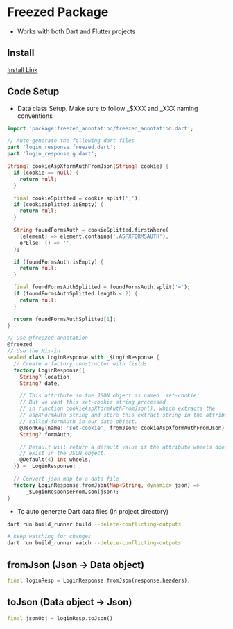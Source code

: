 # Freezed Package
- Works with both Dart and Flutter projects

## Install
[Install Link](https://pub.dev/packages/freezed#install)

## Code Setup

- Data class Setup. Make sure to follow _$XXX and _XXX naming conventions
```dart
import 'package:freezed_annotation/freezed_annotation.dart';

// Auto generate the following dart files
part 'login_response.freezed.dart';
part 'login_response.g.dart';

String? cookieAspXformAuthFromJson(String? cookie) {
  if (cookie == null) {
    return null;
  }

  final cookieSplitted = cookie.split(';');
  if (cookieSplitted.isEmpty) {
    return null;
  }

  String foundFormsAuth = cookieSplitted.firstWhere(
    (element) => element.contains('.ASPXFORMSAUTH'),
    orElse: () => '',
  );

  if (foundFormsAuth.isEmpty) {
    return null;
  }

  final foundFormsAuthSplitted = foundFormsAuth.split('=');
  if (foundFormsAuthSplitted.length < 2) {
    return null;
  }

  return foundFormsAuthSplitted[1];
}

// Use @freezed annotation
@freezed
// Use the Mix-in
sealed class LoginResponse with _$LoginResponse {
  // Create a factory constructor with fields
  factory LoginResponse({
    String? location,
    String? date,

    // This attribute in the JSON object is named 'set-cookie'
    // But we want this set-cookie string processed
    // in function cookieAspXformAuthFromJson(), which extracts the
    // aspXFormAuth string and store this extract string in the attribute
    // called formAuth in our data object.
    @JsonKey(name: 'set-cookie', fromJson: cookieAspXformAuthFromJson)
    String? formAuth,

    // Default will return a default value if the attribute wheels does NOT
    // exist in the JSON object.
    @Default(4) int wheels,
  }) = _LoginResponse;

  // Convert json map to a data file
  factory LoginResponse.fromJson(Map<String, dynamic> json) =>
      _$LoginResponseFromJson(json);
}

```
- To auto generate Dart data files (In project directory)
```bash
dart run build_runner build --delete-conflicting-outputs

# keep watching for changes
dart run build_runner watch --delete-conflicting-outputs
```

## fromJson (Json -> Data object)
```dart
final loginResp = LoginResponse.fromJson(response.headers);
```

## toJson (Data object -> Json)
```dart
final jsonObj = loginResp.toJson()
```

